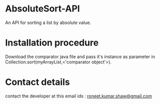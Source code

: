 # AbsoluteSort-API
An API for sorting a list by absolute value.

# Installation procedure

Download the comparator java file and pass it's instance as parameter in Collection.sort(myArrayList,<'comparator object'>).

# Contact details
contact the developer at this email ids :
roneet.kumar.shaw@gmail.com
